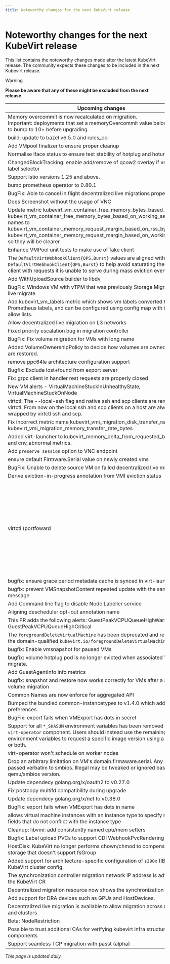 ```yaml
---
title: Noteworthy changes for the next KubeVirt release
---
```


# Noteworthy changes for the next KubeVirt release

This list contains the noteworthy changes made after the latest KubeVirt release. The community expects these changes to be included in the next Kubevirt release.

> [!WARNING]
> **Please be aware that any of these might be excluded from the next release.**

| Upcoming changes | PR                                                                   | Author                                          |
|------------------|----------------------------------------------------------------------|-------------------------------------------------|
| Memory overcommit is now recalculated on migration.<br>Important: deployments that set a memoryOvercommit value below 10 need to bump to 10+ before upgrading.  | [#15681](https://github.com/kubevirt/kubevirt/pull/15681) | [jean-edouard](https://github.com/jean-edouard) |
| build: update to bazel v6.5.0 and rules_oci  | [#13111](https://github.com/kubevirt/kubevirt/pull/13111) | [brianmcarey](https://github.com/brianmcarey) |
| Add VMpool finalizer to ensure proper cleanup  | [#15406](https://github.com/kubevirt/kubevirt/pull/15406) | [Sreeja1725](https://github.com/Sreeja1725) |
| Normalise iface status to ensure test stability of hotplug and hotunplug tests  | [#15669](https://github.com/kubevirt/kubevirt/pull/15669) | [HarshithaMS005](https://github.com/HarshithaMS005) |
| ChangedBlockTracking: enable add/remove of qcow2 overlay if vm matches label selector  | [#14772](https://github.com/kubevirt/kubevirt/pull/14772) | [ShellyKa13](https://github.com/ShellyKa13) |
| Support Istio versions 1.25 and above.  | [#15661](https://github.com/kubevirt/kubevirt/pull/15661) | [nirdothan](https://github.com/nirdothan) |
| bump prometheus operator to 0.80.1  | [#15531](https://github.com/kubevirt/kubevirt/pull/15531) | [Yu-Jack](https://github.com/Yu-Jack) |
| BugFix: Able to cancel in flight decentralized live migrations properly  | [#15605](https://github.com/kubevirt/kubevirt/pull/15605) | [awels](https://github.com/awels) |
| Does Screenshot without the usage of VNC  | [#15238](https://github.com/kubevirt/kubevirt/pull/15238) | [victortoso](https://github.com/victortoso) |
| Update metric kubevirt_vm_container_free_memory_bytes_based_on_rss and kubevirt_vm_container_free_memory_bytes_based_on_working_set_bytes names to kubevirt_vm_container_memory_request_margin_based_on_rss_bytes and kubevirt_vm_container_memory_request_margin_based_on_working_set_bytes so they will be clearer  | [#15504](https://github.com/kubevirt/kubevirt/pull/15504) | [sradco](https://github.com/sradco) |
| Enhance VMPool unit tests to make use of fake client  | [#15503](https://github.com/kubevirt/kubevirt/pull/15503) | [Sreeja1725](https://github.com/Sreeja1725) |
| The `DefaultVirtWebhookClient{QPS,Burst}` values are aligned with `DefaultVirtWebhookClient{QPS,Burst}` to help avoid saturating the webhook client with requests it is unable to serve during mass eviction events  | [#15422](https://github.com/kubevirt/kubevirt/pull/15422) | [lyarwood](https://github.com/lyarwood) |
| Add WithUploadSource builder to libdv  | [#15651](https://github.com/kubevirt/kubevirt/pull/15651) | [dcarrier](https://github.com/dcarrier) |
| BugFix: Windows VM with vTPM that was previously Storage Migrated cannot live migrate  | [#15642](https://github.com/kubevirt/kubevirt/pull/15642) | [akalenyu](https://github.com/akalenyu) |
| Add kubevirt_vm_labels metric which shows vm labels converted to Prometheus labels, and can be configured using config map with ignore and allow lists.  | [#15181](https://github.com/kubevirt/kubevirt/pull/15181) | [avlitman](https://github.com/avlitman) |
| Allow decentralized live migration on L3 networks  | [#15630](https://github.com/kubevirt/kubevirt/pull/15630) | [awels](https://github.com/awels) |
| Fixed priority escalation bug in migration controller  | [#15513](https://github.com/kubevirt/kubevirt/pull/15513) | [jean-edouard](https://github.com/jean-edouard) |
| BugFix: Fix volume migration for VMs with long name  | [#15603](https://github.com/kubevirt/kubevirt/pull/15603) | [akalenyu](https://github.com/akalenyu) |
| Added VolumeOwnershipPolicy to decide how volumes are owned once they are restored.  | [#15344](https://github.com/kubevirt/kubevirt/pull/15344) | [SkalaNetworks](https://github.com/SkalaNetworks) |
| remove ppc64le architecture configuration support  | [#14976](https://github.com/kubevirt/kubevirt/pull/14976) | [dasionov](https://github.com/dasionov) |
| Bugfix: Exclude lost+found from export server  | [#15509](https://github.com/kubevirt/kubevirt/pull/15509) | [alromeros](https://github.com/alromeros) |
| Fix: grpc client in handler rest requests are properly closed  | [#15557](https://github.com/kubevirt/kubevirt/pull/15557) | [fossedihelm](https://github.com/fossedihelm) |
| New VM alerts - VirtualMachineStuckInUnhealthyState, VirtualMachineStuckOnNode  | [#15227](https://github.com/kubevirt/kubevirt/pull/15227) | [sradco](https://github.com/sradco) |
| virtctl: The --local-ssh flag and native ssh and scp clients are removed from virtctl. From now on the local ssh and scp clients on a host are always wrapped by virtctl ssh and scp.  | [#15478](https://github.com/kubevirt/kubevirt/pull/15478) | [0xFelix](https://github.com/0xFelix) |
| Fix incorrect metric name kubevirt_vmi_migration_disk_transfer_rate_bytes to kubevirt_vmi_migration_memory_transfer_rate_bytes  | [#13500](https://github.com/kubevirt/kubevirt/pull/13500) | [brandboat](https://github.com/brandboat) |
| Added virt-launcher to kubevirt_memory_delta_from_requested_bytes metric and cnv_abnormal metrics.  | [#15464](https://github.com/kubevirt/kubevirt/pull/15464) | [avlitman](https://github.com/avlitman) |
| Add `preserve session` option to VNC endpoint  | [#15267](https://github.com/kubevirt/kubevirt/pull/15267) | [victortoso](https://github.com/victortoso) |
| ensure default Firmware.Serial value on newly created vms  | [#15357](https://github.com/kubevirt/kubevirt/pull/15357) | [dasionov](https://github.com/dasionov) |
| BugFix: Unable to delete source VM on failed decentralized live migration  | [#15470](https://github.com/kubevirt/kubevirt/pull/15470) | [awels](https://github.com/awels) |
| Derive eviction-in-progress annotation from VMI eviction status  | [#15423](https://github.com/kubevirt/kubevirt/pull/15423) | [tiraboschi](https://github.com/tiraboschi) |
| virtctl (portfoward|ssh|scp): Drop support for legacy dot syntax. In case the old dot syntax was used virtctl could ask for verification of the host key again. In some cases the known_hosts file might need to be updated manually.  | [#15475](https://github.com/kubevirt/kubevirt/pull/15475) | [0xFelix](https://github.com/0xFelix) |
| bugfix: ensure grace period metadata cache is synced in virt-launcher  | [#15170](https://github.com/kubevirt/kubevirt/pull/15170) | [dasionov](https://github.com/dasionov) |
| bugfix: prevent VMSnapshotContent repeated update with the same error message  | [#15397](https://github.com/kubevirt/kubevirt/pull/15397) | [ShellyKa13](https://github.com/ShellyKa13) |
| Add Command line flag to disable Node Labeller service  | [#15167](https://github.com/kubevirt/kubevirt/pull/15167) | [Sreeja1725](https://github.com/Sreeja1725) |
| Aligning descheduler opt-out annotation name  | [#15365](https://github.com/kubevirt/kubevirt/pull/15365) | [tiraboschi](https://github.com/tiraboschi) |
| This PR adds the following alerts: GuestPeakVCPUQueueHighWarning, GuestPeakVCPUQueueHighCritical  | [#14983](https://github.com/kubevirt/kubevirt/pull/14983) | [sradco](https://github.com/sradco) |
| The `foregroundDeleteVirtualMachine` has been deprecated and replaced with the domain-qualified `kubevirt.io/foregroundDeleteVirtualMachine`.  | [#15096](https://github.com/kubevirt/kubevirt/pull/15096) | [lyarwood](https://github.com/lyarwood) |
| bugfix: Enable vmsnapshot for paused VMs  | [#15001](https://github.com/kubevirt/kubevirt/pull/15001) | [noamasu](https://github.com/noamasu) |
| bugfix: volume hotplug pod is no longer evicted when associated VM can live migrate.  | [#15093](https://github.com/kubevirt/kubevirt/pull/15093) | [Acedus](https://github.com/Acedus) |
| Add GuestAgentInfo info metrics  | [#14879](https://github.com/kubevirt/kubevirt/pull/14879) | [machadovilaca](https://github.com/machadovilaca) |
| bugfix: snapshot and restore now works correctly for VMs after a storage volume migration  | [#15305](https://github.com/kubevirt/kubevirt/pull/15305) | [Acedus](https://github.com/Acedus) |
| Common Names are now enforce for aggregated API  | [#15314](https://github.com/kubevirt/kubevirt/pull/15314) | [xpivarc](https://github.com/xpivarc) |
| Bumped the bundled common-instancetypes to v1.4.0 which add new preferences.  | [#15253](https://github.com/kubevirt/kubevirt/pull/15253) | [0xFelix](https://github.com/0xFelix) |
| BugFix: export fails when VMExport has dots in secret  | [#15182](https://github.com/kubevirt/kubevirt/pull/15182) | [akalenyu](https://github.com/akalenyu) |
| Support for all `*_SHASUM` environment variables has been removed from the `virt-operator` component. Users should instead use the remaining `*_IMAGE` environment variables to request a specific image version using a tag, digest or both.  | [#15061](https://github.com/kubevirt/kubevirt/pull/15061) | [lyarwood](https://github.com/lyarwood) |
| virt-operator won't schedule on worker nodes  | [#15157](https://github.com/kubevirt/kubevirt/pull/15157) | [jean-edouard](https://github.com/jean-edouard) |
| Drop an arbitrary limitation on VM's domain.firmaware.serial. Any string is passed verbatim to smbios. Illegal may be tweaked or ignored based on qemu/smbios version.  | [#15118](https://github.com/kubevirt/kubevirt/pull/15118) | [dankenigsberg](https://github.com/dankenigsberg) |
| Update dependecy golang.org/x/oauth2 to v0.27.0  | [#15098](https://github.com/kubevirt/kubevirt/pull/15098) | [dominikholler](https://github.com/dominikholler) |
| Fix postcopy multifd compatibility during upgrade  | [#15016](https://github.com/kubevirt/kubevirt/pull/15016) | [fossedihelm](https://github.com/fossedihelm) |
| Update dependecy golang.org/x/net to v0.38.0  | [#15100](https://github.com/kubevirt/kubevirt/pull/15100) | [dominikholler](https://github.com/dominikholler) |
| BugFix: export fails when VMExport has dots in name  | [#15099](https://github.com/kubevirt/kubevirt/pull/15099) | [akalenyu](https://github.com/akalenyu) |
| allows virtual machine instances with an instance type to specify memory fields that do not conflict with the instance type  | [#14685](https://github.com/kubevirt/kubevirt/pull/14685) | [seanbanko](https://github.com/seanbanko) |
| Cleanup: libvmi: add consistently named cpu/mem setters  | [#14888](https://github.com/kubevirt/kubevirt/pull/14888) | [akalenyu](https://github.com/akalenyu) |
| Bugfix: Label upload PVCs to support CDI WebhookPvcRendering  | [#15067](https://github.com/kubevirt/kubevirt/pull/15067) | [alromeros](https://github.com/alromeros) |
| HostDisk: KubeVirt no longer performs chown/chmod to compensate for storage that doesn't support fsGroup  | [#15037](https://github.com/kubevirt/kubevirt/pull/15037) | [jean-edouard](https://github.com/jean-edouard) |
| Added support for architecture-specific configuration of `s390x` (IBM Z) in KubeVirt cluster config.  | [#15017](https://github.com/kubevirt/kubevirt/pull/15017) | [nekkunti](https://github.com/nekkunti) |
| The synchronization controller migration network IP address is advertised by the KubeVirt CR  | [#15022](https://github.com/kubevirt/kubevirt/pull/15022) | [awels](https://github.com/awels) |
| Decentralized migration resource now shows the synchronization address  | [#15021](https://github.com/kubevirt/kubevirt/pull/15021) | [awels](https://github.com/awels) |
| Add support for DRA devices such as GPUs and HostDevices.  | [#14365](https://github.com/kubevirt/kubevirt/pull/14365) | [alaypatel07](https://github.com/alaypatel07) |
| Decentralized live migration is available to allow migration across namespaces and clusters  | [#14882](https://github.com/kubevirt/kubevirt/pull/14882) | [awels](https://github.com/awels) |
| Beta: NodeRestriction  | [#14964](https://github.com/kubevirt/kubevirt/pull/14964) | [xpivarc](https://github.com/xpivarc) |
| Possible to trust additional CAs for verifying kubevirt infra structure components  | [#14986](https://github.com/kubevirt/kubevirt/pull/14986) | [awels](https://github.com/awels) |
| Support seamless TCP migration with passt (alpha)  | [#14875](https://github.com/kubevirt/kubevirt/pull/14875) | [nirdothan](https://github.com/nirdothan) |


_This page is updated daily._
